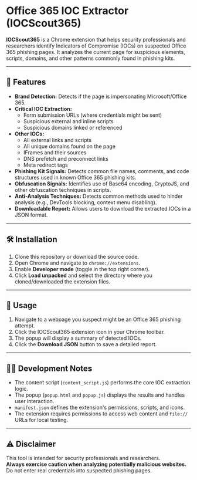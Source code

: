 
# Office 365 IOC Extractor (IOCScout365)

**IOCScout365** is a Chrome extension that helps security professionals and researchers identify Indicators of Compromise (IOCs) on suspected Office 365 phishing pages. It analyzes the current page for suspicious elements, scripts, domains, and other patterns commonly found in phishing kits.

---

## 🚩 Features

- **Brand Detection:** Detects if the page is impersonating Microsoft/Office 365.
- **Critical IOC Extraction:**
  - Form submission URLs (where credentials might be sent)
  - Suspicious external and inline scripts
  - Suspicious domains linked or referenced
- **Other IOCs:**
  - All external links and scripts
  - All unique domains found on the page
  - IFrames and their sources
  - DNS prefetch and preconnect links
  - Meta redirect tags
- **Phishing Kit Signals:** Detects common file names, comments, and code structures used in known Office 365 phishing kits.
- **Obfuscation Signals:** Identifies use of Base64 encoding, CryptoJS, and other obfuscation techniques in scripts.
- **Anti-Analysis Techniques:** Detects common methods used to hinder analysis (e.g., DevTools blocking, context menu disabling).
- **Downloadable Report:** Allows users to download the extracted IOCs in a JSON format.

---

## 🛠 Installation

1. Clone this repository or download the source code.
2. Open Chrome and navigate to `chrome://extensions`.
3. Enable **Developer mode** (toggle in the top right corner).
4. Click **Load unpacked** and select the directory where you cloned/downloaded the extension files.

---

## 🚀 Usage

1. Navigate to a webpage you suspect might be an Office 365 phishing attempt.
2. Click the IOCScout365 extension icon in your Chrome toolbar.
3. The popup will display a summary of detected IOCs.
4. Click the **Download JSON** button to save a detailed report.

---

## 🧑‍💻 Development Notes

- The content script (`content_script.js`) performs the core IOC extraction logic.
- The popup (`popup.html` and `popup.js`) displays the results and handles user interaction.
- `manifest.json` defines the extension's permissions, scripts, and icons.
- The extension requires permissions to access web content and `file://` URLs for local testing.

---

## ⚠️ Disclaimer

This tool is intended for security professionals and researchers.  
**Always exercise caution when analyzing potentially malicious websites.**  
Do not enter real credentials into suspected phishing pages.
